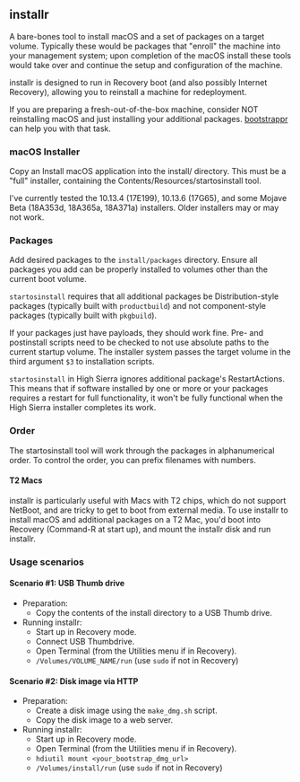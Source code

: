 ## installr

A bare-bones tool to install macOS and a set of packages on a target volume.
Typically these would be packages that "enroll" the machine into your management system; upon completion of the macOS install these tools would take over and continue the setup and configuration of the machine.

installr is designed to run in Recovery boot (and also possibly Internet Recovery), allowing you to reinstall a machine for redeployment.

If you are preparing a fresh-out-of-the-box machine, consider NOT reinstalling macOS and just installing your additional packages. [bootstrappr](https://github.com/munki/bootstrappr) can help you with that task. 

### macOS Installer

Copy an Install macOS application into the install/ directory. This must be a "full" installer, containing the Contents/Resources/startosinstall tool.

I've currently tested the 10.13.4 (17E199), 10.13.6 (17G65), and some Mojave Beta (18A353d, 18A365a, 18A371a) installers. Older installers may or may not work.

### Packages

Add desired packages to the `install/packages` directory. Ensure all packages you add can be properly installed to volumes other than the current boot volume.

`startosinstall` requires that all additional packages be Distribution-style packages (typically built with `productbuild`) and not component-style packages (typically built with `pkgbuild`).

If your packages just have payloads, they should work fine. Pre- and postinstall scripts need to be checked to not use absolute paths to the current startup volume. The installer system passes the target volume in the third argument `$3` to installation scripts.

`startosinstall` in High Sierra ignores additional package's RestartActions. This means that if software installed by one or more or your packages requires a restart for full functionality, it won't be fully functional when the High Sierra installer completes its work.

### Order

The startosinstall tool will work through the packages in alphanumerical order. To control the order, you can prefix filenames with numbers.

#### T2 Macs

installr is particularly useful with Macs with T2 chips, which do not support NetBoot, and are tricky to get to boot from external media. To use installr to install macOS and additional packages on a T2 Mac, you'd boot into Recovery (Command-R at start up), and mount the installr disk and run installr.

### Usage scenarios

#### Scenario #1: USB Thumb drive

* Preparation:
  * Copy the contents of the install directory to a USB Thumb drive.
* Running installr:
  * Start up in Recovery mode.
  * Connect USB Thumbdrive.
  * Open Terminal (from the Utilities menu if in Recovery).
  * `/Volumes/VOLUME_NAME/run` (use `sudo` if not in Recovery)

#### Scenario #2: Disk image via HTTP

* Preparation:
  * Create a disk image using the `make_dmg.sh` script.
  * Copy the disk image to a web server.
* Running installr:
  * Start up in Recovery mode.
  * Open Terminal (from the Utilities menu if in Recovery).
  * `hdiutil mount <your_bootstrap_dmg_url>`
  * `/Volumes/install/run` (use `sudo` if not in Recovery)

